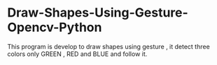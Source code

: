 # Draw-Shapes-Using-Gesture-Opencv-Python
This program is develop to draw shapes using gesture , it detect three colors only GREEN , RED and BLUE and follow it.
